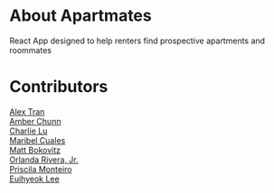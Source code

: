 # About Apartmates
React App designed to help renters find prospective apartments and roommates

# Contributors

<a href="https://github.com/AlexTran0899">Alex Tran</a> <br/>
<a href="https://github.com/amberchunn">Amber Chunn</a> <br/>
<a href="https://github.com/charlie-lu1">Charlie Lu</a> <br/>
<a href="https://github.com/maribelcuales">Maribel Cuales</a> <br/>
<a href="https://github.com/MattBokovitz1">Matt Bokovitz</a> <br/>
<a href="https://github.com/ORiveraJr84">Orlanda Rivera, Jr.</a> <br/>
<a href="https://github.com/PriscilaMonteiro">Priscila Monteiro</a> <br/>
<a href="https://github.com/thesoundfromthesky">Euihyeok Lee</a> <br/>
